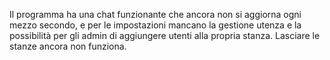 Il programma ha una chat funzionante che ancora non si aggiorna ogni mezzo secondo, e per le impostazioni mancano la gestione utenza e la possibilità per gli admin di aggiungere utenti alla propria stanza. Lasciare le stanze ancora non funziona.